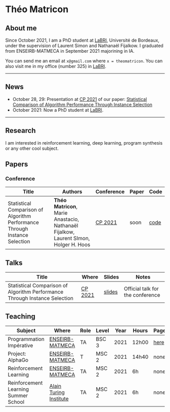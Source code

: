 # Théo Matricon

## About me

Since October 2021, I am a PhD student at [LaBRI][LABRI], Université de Bordeaux, under the supervision of Laurent Simon and Nathanaël Fijalkow.
I graduated from ENSEIRB-MATMECA in September 2021 majorining in IA.


You can send me an email at `x@gmail.com` where `x = theomatricon`. You can also visit me in my office (number 325) in [LaBRI][LABRI].

---

## News

- October 28, 29: Presentation at [CP 2021][CP21] of our paper: [Statistical Comparison of Algorithm Performance Through Instance Selection][PSEAS]
- October 2021: Now a PhD student at [LaBRI][LABRI].

---

## Research

I am interested in reinforcement learning, deep learning, program synthesis or any other cool subject.


## Papers


### Conference

| Title | Authors | Conference | Paper | Code |
|-------|---------|------------|-------|------|
|Statistical Comparison of Algorithm Performance Through Instance Selection | **Théo Matricon**, Marie Anastacio, Nathanaël Fijalkow, Laurent SImon, Holger H. Hoos | [CP 2021][CP21] | soon | [code][PSEAS] |



## Talks

| Title | Where | Slides | Notes |
|-------|-------|--------|-------|
| Statistical Comparison of Algorithm Performance Through Instance Selection | [CP 2021][CP21] | [slides](./slides/cp2021.pdf) | Official talk for the conference |



## Teaching

| Subject | Where | Role |  Level | Year | Hours | Page |
|---------|-------|------|--------|------|-------|------|
| Programmation Impérative | [ENSEIRB-MATMECA][ENSEIRB] | TA | BSC 3 | 2021 | 12h00 | [here](https://www.labri.fr/perso/fmoranda/pg101/) |
| Project: AlphaGo | [ENSEIRB-MATMECA][ENSEIRB] | T | MSC 2 | 2021 | 14h40 | none |
| Reinforcement Learning | [ENSEIRB-MATMECA][ENSEIRB] | TA | MSC 2 | 2021 | 6h | none |
| Reinforcement Learning  Summer School | [Alain Turing Institute][TUR] | TA | MSC 2 | 2021 | 6h | none |

[ENSEIRB]: https://enseirb-matmeca.bordeaux-inp.fr/
[LABRI]: https://www.labri.fr/
[TUR]: https://www.turing.ac.uk/
[CP21]: https://cp2021.a4cp.org/
[PSEAS]: https://github.com/Theomat/PSEAS

